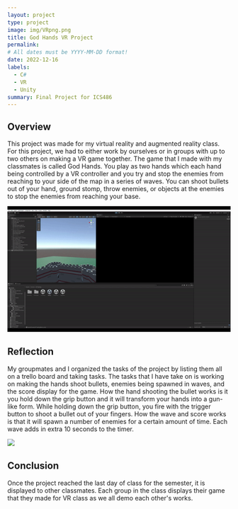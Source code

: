 ```yaml
---
layout: project
type: project
image: img/VRpng.png
title: God Hands VR Project
permalink: 
# All dates must be YYYY-MM-DD format!
date: 2022-12-16
labels:
  - C#
  - VR
  - Unity
summary: Final Project for ICS486
---
```


## Overview

This project was made for my virtual reality and augmented reality class. For this project, we had to either work by ourselves or in groups with up to two others on making a VR game together. The game that I made with my classmates is called God Hands. You play as two hands which each hand being controlled by a VR controller and you try and stop the enemies from reaching to your side of the map in a series of waves. You can shoot bullets out of your hand, ground stomp, throw enemies, or objects at the enemies to stop the enemies from reaching your base. 

<img src="https://github.com/bennytrieu/bennytrieu.github.io/blob/main/img/HandBullet.gif">

## Reflection

My groupmates and I organized the tasks of the project by listing them all on a trello board and taking tasks. The tasks that I have take on is working on making the hands shoot bullets, enemies being spawned in waves, and the score display for the game. How the hand shooting the bullet works is it you hold down the grip button and it will transform your hands into a gun-like form. While holding down the grip button, you fire with the trigger button to shoot a bullet out of your fingers. How the wave and score works is that it will spawn a number of enemies for a certain amount of time. Each wave adds in extra 10 seconds to the timer.

<img src="https://github.com/bennytrieu/bennytrieu.github.io/blob/main/img/Wave.gif">

## Conclusion

Once the project reached the last day of class for the semester, it is displayed to other classmates. Each group in the class displays their game that they made for VR class as we all demo each other's works.
